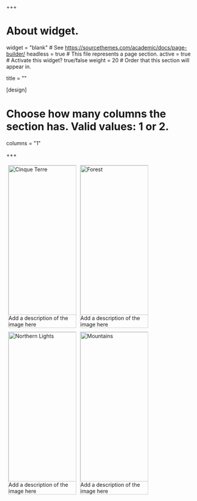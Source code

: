 +++

# About widget.
widget = "blank"  # See https://sourcethemes.com/academic/docs/page-builder/
headless = true  # This file represents a page section.
active = true  # Activate this widget? true/false
weight = 20  # Order that this section will appear in.

title = ""

[design]
  # Choose how many columns the section has. Valid values: 1 or 2.
  columns = "1"
  
+++

<html>
<head>
<style>
div.gallery {
  margin: 5px;
  border: 1px solid #ccc;
  float: left;
  width: 180px;
}

div.gallery:hover {
  border: 1px solid #777;
}

div.gallery img {
  width: 100%;
  height: auto;
}

div.desc {
  padding: 15px;
  text-align: center;
}
</style>
</head>
<body>

<div class="gallery">
  <a target="_blank" href="img_5terre.jpg">
    <img src="img_5terre.jpg" alt="Cinque Terre" width="600" height="400">
  </a>
  <div class="desc">Add a description of the image here</div>
</div>

<div class="gallery">
  <a target="_blank" href="img_forest.jpg">
    <img src="img_forest.jpg" alt="Forest" width="600" height="400">
  </a>
  <div class="desc">Add a description of the image here</div>
</div>

<div class="gallery">
  <a target="_blank" href="img_lights.jpg">
    <img src="img_lights.jpg" alt="Northern Lights" width="600" height="400">
  </a>
  <div class="desc">Add a description of the image here</div>
</div>

<div class="gallery">
  <a target="_blank" href="img_mountains.jpg">
    <img src="img_mountains.jpg" alt="Mountains" width="600" height="400">
  </a>
  <div class="desc">Add a description of the image here</div>
</div>

</body>
</html>
